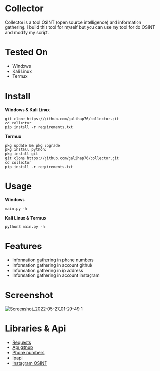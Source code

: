 # Collector
Collector is a tool OSINT (open source intelligence) and information gathering. I build this tool for myself but you can use my tool for do OSINT and modify my script.

# Tested On
- Windows
- Kali Linux
- Termux

# Install
**Windows & Kali Linux**
```
git clone https://github.com/galihap76/collector.git
cd collector 
pip install -r requirements.txt
```
**Termux**
```
pkg update && pkg upgrade
pkg install python3
pkg install git
git clone https://github.com/galihap76/collector.git
cd collector
pip install -r requirements.txt
```

# Usage
**Windows**
```
main.py -h
```
**Kali Linux & Termux**
```
python3 main.py -h
```

# Features
- Information gathering in phone numbers
- Information gathering in account github
- Information gathering in ip address
- Information gathering in account instagram

# Screenshot
![Screenshot_2022-05-27_01-29-49 1](https://user-images.githubusercontent.com/83481679/170544327-ddd71936-a5c9-490c-ba4d-c26c8feb277f.png)

# Libraries & Api
- <a href="https://pypi.org/project/requests/">Requests</a>
- <a href="https://api.github.com/">Api github</a>
- <a href="https://pypi.org/project/phonenumbers/">Phone numbers</a>
- <a href="https://ipapi.co/">Ipapi</a>
- <a href="https://github.com/sc1341/InstagramOSINT">Instagram OSINT</a>
